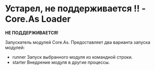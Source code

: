 # Устарел, не поддерживается !! - Core.As Loader

**НЕ ПОДДЕРЖИВАЕТСЯ!**

Запускатель модулей Core.As. Предоставляет два варианта запуска модулей:

- runner
	Запуск выбранного модуля из командной строки.
- starter
    Внедрение модуля в другие процессы.
